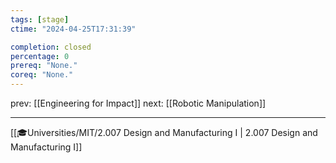 ```yaml
---
tags: [stage]
ctime: "2024-04-25T17:31:39"

completion: closed
percentage: 0
prereq: "None."
coreq: "None."
---
```


prev: [[Engineering for Impact]]
next: [[Robotic Manipulation]]

---

[[🎓Universities/MIT/2.007 Design and Manufacturing I | 2.007 Design and Manufacturing I]]
